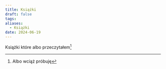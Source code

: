```yaml
---
title: Książki
draft: false
tags: 
aliases:
  - Książki
date: 2024-06-19
---
```

 Książki które albo przeczytałem[^1]

[^1]: Albo wciąż próbuję